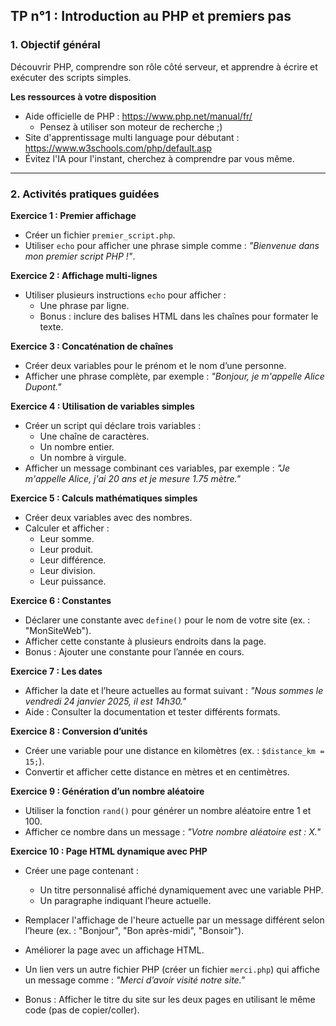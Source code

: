 ## TP n°1 : Introduction au PHP et premiers pas

### **1. Objectif général**

Découvrir PHP, comprendre son rôle côté serveur, et apprendre à écrire et exécuter des scripts simples.

**Les ressources à votre disposition**

- Aide officielle de PHP : https://www.php.net/manual/fr/
  - Pensez à utiliser son moteur de recherche ;)
- Site d'apprentissage multi language pour débutant : https://www.w3schools.com/php/default.asp
- Évitez l'IA pour l'instant, cherchez à comprendre par vous même.

---

### **2. Activités pratiques guidées**

**Exercice 1 : Premier affichage**

- Créer un fichier `premier_script.php`.
- Utiliser `echo` pour afficher une phrase simple comme : *"Bienvenue dans mon premier script PHP !"*.

**Exercice 2 : Affichage multi-lignes**

- Utiliser plusieurs instructions `echo` pour afficher :
  - Une phrase par ligne.
  - Bonus : inclure des balises HTML dans les chaînes pour formater le texte.
 
**Exercice 3 : Concaténation de chaînes**

- Créer deux variables pour le prénom et le nom d’une personne.
- Afficher une phrase complète, par exemple : *"Bonjour, je m'appelle Alice Dupont."*

**Exercice 4 : Utilisation de variables simples**

- Créer un script qui déclare trois variables :
  - Une chaîne de caractères.
  - Un nombre entier.
  - Un nombre à virgule.
- Afficher un message combinant ces variables, par exemple : *"Je m'appelle Alice, j'ai 20 ans et je mesure 1.75 mètre."*

**Exercice 5 : Calculs mathématiques simples**

- Créer deux variables avec des nombres.
- Calculer et afficher :
  - Leur somme.
  - Leur produit.
  - Leur différence.
  - Leur division.
  - Leur puissance.

**Exercice 6 : Constantes**

- Déclarer une constante avec `define()` pour le nom de votre site (ex. : "MonSiteWeb").
- Afficher cette constante à plusieurs endroits dans la page.
- Bonus : Ajouter une constante pour l’année en cours.

**Exercice 7 : Les dates**

- Afficher la date et l’heure actuelles au format suivant : *"Nous sommes le vendredi 24 janvier 2025, il est 14h30."*
- Aide : Consulter la documentation et tester différents formats.

**Exercice 8 : Conversion d’unités**

- Créer une variable pour une distance en kilomètres (ex. : `$distance_km = 15;`).
- Convertir et afficher cette distance en mètres et en centimètres.

**Exercice 9 : Génération d’un nombre aléatoire**

- Utiliser la fonction `rand()` pour générer un nombre aléatoire entre 1 et 100.
- Afficher ce nombre dans un message : *"Votre nombre aléatoire est : X."*

**Exercice 10 : Page HTML dynamique avec PHP**

- Créer une page contenant :
  - Un titre personnalisé affiché dynamiquement avec une variable PHP.
  - Un paragraphe indiquant l’heure actuelle.

- Remplacer l'affichage de l'heure actuelle par un message différent selon l’heure (ex. : "Bonjour", "Bon après-midi", "Bonsoir").

- Améliorer la page avec un affichage HTML.

- Un lien vers un autre fichier PHP (créer un fichier `merci.php`) qui affiche un message comme : *"Merci d’avoir visité notre site."*

- Bonus : Afficher le titre du site sur les deux pages en utilisant le même code (pas de copier/coller).
